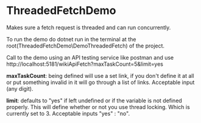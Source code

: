 # ThreadedFetchDemo
Makes sure a fetch request is threaded and can run concurrently.

To run the demo do dotnet run in the terminal at the root(ThreadedFetchDemo\DemoThreadedFetch) of the project.

Call to the demo using an API testing service like postman and use http://localhost:5181/wikiApiFetch?maxTaskCount=5&limit=yes


**maxTaskCount**: being defined will use a set link, if you don't define it at all or put something invalid in it will go through a list of links. Acceptable input (any digit).

**limit**: defaults to "yes" if left undefined or if the variable is not defined properly. This will define whether or not you use thread locking. Which is currently set to 3. Acceptable inputs "yes" : "no".